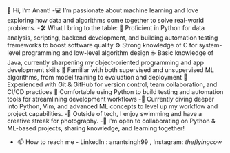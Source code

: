 👋 Hi, I’m Anant!
-💻 I’m passionate about machine learning and love exploring how data and algorithms come together to solve real-world problems.
-🛠 What I bring to the table:
  🐍 Proficient in Python for data analysis, scripting, backend development, and building automation testing frameworks to boost software quality
  ⚙️ Strong knowledge of C for system-level programming and low-level algorithm design
  ☕ Basic knowledge of Java, currently sharpening my object-oriented programming and app development skills
  🧠 Familiar with both supervised and unsupervised ML algorithms, from model training to evaluation and deployment
  🔧 Experienced with Git & GitHub for version control, team collaboration, and CI/CD practices
  🧪 Comfortable using Python to build testing and automation tools for streamlining development workflows
-🌱 Currently diving deeper into Python, Vim, and advanced ML concepts to level up my workflow and project capabilities.
-📸 Outside of tech, I enjoy swimming and have a creative streak for photography.
-💞 I'm open to collaborating on Python & ML-based projects, sharing knowledge, and learning together!
- 📫 How to reach me - LinkedIn : anantsingh99 , Instagram: _theflyingcow_ 

<!---
the-flying-cow/the-flying-cow is a ✨ special ✨ repository because its `README.md` (this file) appears on your GitHub profile.
You can click the Preview link to take a look at your changes.
--->
